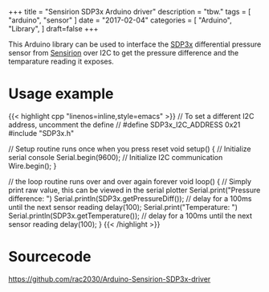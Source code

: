 +++
title = "Sensirion SDP3x Arduino driver"
description = "tbw."
tags = [
    "arduino",
    "sensor"
]
date = "2017-02-04"
categories = [
    "Arduino",
    "Library",
]
draft=false
+++

This Arduino library can be used to interface the [SDP3x](https://www.sensirion.com/products/differential-pressure-sensors/worlds-smallest-differential-pressure-sensor/) differential pressure sensor from [Sensirion](https://www.sensirion.com) over I2C to get the pressure difference and the temparature reading it exposes.

<!--more-->

# Usage example
{{< highlight cpp "linenos=inline,style=emacs" >}}
// To set a different I2C address, uncomment the define
// #define SDP3x_I2C_ADDRESS 0x21
#include "SDP3x.h"

// Setup routine runs once when you press reset
void setup() {
	// Initialize serial console
	Serial.begin(9600);
	// Initialize I2C communication
	Wire.begin();
}

// the loop routine runs over and over again forever
void loop() {
	// Simply print raw value, this can be viewed in the serial plotter
	Serial.print("Pressure difference: ")
	Serial.println(SDP3x.getPressureDiff());
	// delay for a 100ms until the next sensor reading
	delay(100);
	Serial.print("Temperature: ")
	Serial.println(SDP3x.getTemperature());
	// delay for a 100ms until the next sensor reading
	delay(100);
}
{{< /highlight >}}


# Sourcecode

https://github.com/rac2030/Arduino-Sensirion-SDP3x-driver
